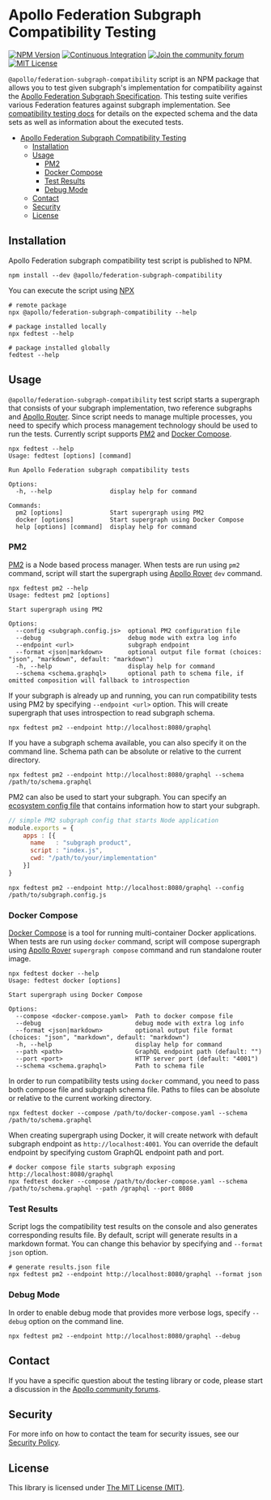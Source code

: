 # Apollo Federation Subgraph Compatibility Testing

[![NPM Version](https://img.shields.io/npm/v/@apollo/federation-subgraph-compatibility)](https://www.npmjs.com/package/@apollo/federation-subgraph-compatibility)
[![Continuous Integration](https://github.com/apollographql/apollo-federation-subgraph-compatibility/workflows/Continuous%20Integration/badge.svg)](https://github.com/apollographql/apollo-federation-subgraph-compatibility/actions?query=workflow%3A"Continuous+Integration")
[![Join the community forum](https://img.shields.io/badge/Join%20The%20Community-Forum-blueviolet)](https://community.apollographql.com)
[![MIT License](https://img.shields.io/github/license/apollographql/apollo-federation-subgraph-compatibility)](https://github.com/apollographql/apollo-federation-subgraph-compatibility/blob/main/LICENSE)

`@apollo/federation-subgraph-compatibility` script is an NPM package that allows you to test given subgraph's implementation for compatibility against the [Apollo Federation Subgraph Specification](https://www.apollographql.com/docs/federation/subgraph-spec/). This testing suite verifies various Federation features against subgraph implementation. See [compatibility testing docs](../../COMPATIBILITY.md) for details on the expected schema and the data sets as well as information about the executed tests.

- [Apollo Federation Subgraph Compatibility Testing](#apollo-federation-subgraph-compatibility-testing)
  - [Installation](#installation)
  - [Usage](#usage)
    - [PM2](#pm2)
    - [Docker Compose](#docker-compose)
    - [Test Results](#test-results)
    - [Debug Mode](#debug-mode)
  - [Contact](#contact)
  - [Security](#security)
  - [License](#license)

## Installation

Apollo Federation subgraph compatibility test script is published to NPM.

```shell
npm install --dev @apollo/federation-subgraph-compatibility
```

You can execute the script using [NPX](https://docs.npmjs.com/cli/v7/commands/npx)

```shell
# remote package
npx @apollo/federation-subgraph-compatibility --help

# package installed locally
npx fedtest --help

# package installed globally
fedtest --help
```

## Usage

`@apollo/federation-subgraph-compatibility` test script starts a supergraph that consists of your subgraph implementation, two reference subgraphs and [Apollo Router](https://github.com/apollographql/router). Since script needs to manage multiple processes, you need to specify which process management technology should be used to run the tests. Currently script supports [PM2](https://pm2.keymetrics.io/) and [Docker Compose](https://docs.docker.com/compose/).

```shell
npx fedtest --help
Usage: fedtest [options] [command]

Run Apollo Federation subgraph compatibility tests

Options:
  -h, --help                display help for command

Commands:
  pm2 [options]             Start supergraph using PM2
  docker [options]          Start supergraph using Docker Compose
  help [options] [command]  display help for command
```

### PM2

[PM2](https://pm2.keymetrics.io/) is a Node based process manager. When tests are run using `pm2` command, script will start the supergraph using [Apollo Rover](https://github.com/apollographql/rover) `dev` command.

```shell
npx fedtest pm2 --help
Usage: fedtest pm2 [options]

Start supergraph using PM2

Options:
  --config <subgraph.config.js>  optional PM2 configuration file
  --debug                        debug mode with extra log info
  --endpoint <url>               subgraph endpoint
  --format <json|markdown>       optional output file format (choices: "json", "markdown", default: "markdown")
  -h, --help                     display help for command
  --schema <schema.graphql>      optional path to schema file, if omitted composition will fallback to introspection
```

If your subgraph is already up and running, you can run compatibility tests using PM2 by specifying `--endpoint <url>` option. This will create supergraph that uses introspection to read subgraph schema.

```shell
npx fedtest pm2 --endpoint http://localhost:8080/graphql
```

If you have a subgraph schema available, you can also specify it on the command line. Schema path can be absolute or relative to the current directory.

```shell
npx fedtest pm2 --endpoint http://localhost:8080/graphql --schema /path/to/schema.graphql
```

PM2 can also be used to start your subgraph. You can specify an [ecosystem config file](https://pm2.keymetrics.io/docs/usage/application-declaration/) that contains information how to start your subgraph.

```js
// simple PM2 subgraph config that starts Node application
module.exports = {
    apps : [{
      name   : "subgraph product",
      script : "index.js",
      cwd: "/path/to/your/implementation"
    }]
}
```

```shell
npx fedtest pm2 --endpoint http://localhost:8080/graphql --config /path/to/subgraph.config.js
```

### Docker Compose

[Docker Compose](https://docs.docker.com/compose/) is a tool for running multi-container Docker applications. When tests are run using `docker` command, script will compose supergraph using [Apollo Rover](https://github.com/apollographql/rover) `supergraph compose` command and run standalone router image.

```shell
npx fedtest docker --help
Usage: fedtest docker [options]

Start supergraph using Docker Compose

Options:
  --compose <docker-compose.yaml>  Path to docker compose file
  --debug                          debug mode with extra log info
  --format <json|markdown>         optional output file format (choices: "json", "markdown", default: "markdown")
  -h, --help                       display help for command
  --path <path>                    GraphQL endpoint path (default: "")
  --port <port>                    HTTP server port (default: "4001")
  --schema <schema.graphql>        Path to schema file
```

In order to run compatibility tests using `docker` command, you need to pass both compose file and subgraph schema file.
Paths to files can be absolute or relative to the current working directory.

```shell
npx fedtest docker --compose /path/to/docker-compose.yaml --schema /path/to/schema.graphql
```

When creating supergraph using Docker, it will create network with default subgraph endpoint as `http://localhost:4001`. You can override the default endpoint by specifying custom GraphQL endpoint path and port.

```shell
# docker compose file starts subgraph exposing http://localhost:8080/graphql
npx fedtest docker --compose /path/to/docker-compose.yaml --schema /path/to/schema.graphql --path /graphql --port 8080
```

### Test Results

Script logs the compatibility test results on the console and also generates corresponding results file. By default, script will generate results in a markdown format. You can change this behavior by specifying and `--format json` option.

```shell
# generate results.json file
npx fedtest pm2 --endpoint http://localhost:8080/graphql --format json
```

### Debug Mode

In order to enable debug mode that provides more verbose logs, specify `--debug` option on the command line.

```shell
npx fedtest pm2 --endpoint http://localhost:8080/graphql --debug
```

## Contact

If you have a specific question about the testing library or code, please start a discussion in the [Apollo community forums](https://community.apollographql.com/).

## Security

For more info on how to contact the team for security issues, see our [Security Policy](https://github.com/apollographql/.github/blob/main/SECURITY.md).

## License

This library is licensed under [The MIT License (MIT)](../../LICENSE).
